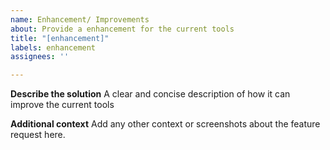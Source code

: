 ```yaml
---
name: Enhancement/ Improvements
about: Provide a enhancement for the current tools
title: "[enhancement]"
labels: enhancement
assignees: ''

---
```


**Describe the solution**
A clear and concise description of how it can improve the current tools


**Additional context**
Add any other context or screenshots about the feature request here.
